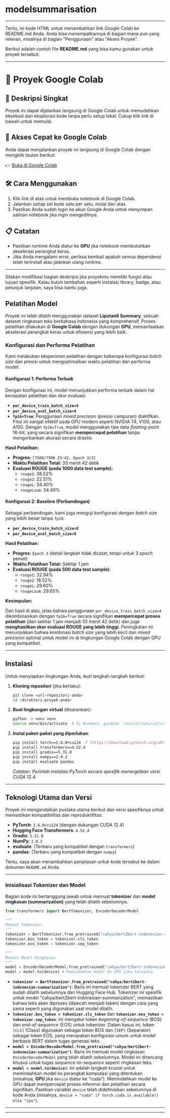 # modelsummarisation
---
Tentu, ini kode HTML untuk menambahkan link Google Colab ke README.md Anda. Anda bisa menempatkannya di bagian mana pun yang relevan, misalnya di bagian "Penggunaan" atau "Akses Proyek".

Berikut adalah contoh file **README.md** yang bisa kamu gunakan untuk proyek tersebut:

---

# 🚀 Proyek Google Colab

## 📌 Deskripsi Singkat

Proyek ini dapat dijalankan langsung di Google Colab untuk memudahkan eksekusi dan eksplorasi kode tanpa perlu setup lokal. Cukup klik link di bawah untuk memulai.

## 🔗 Akses Cepat ke Google Colab

Anda dapat menjalankan proyek ini langsung di Google Colab dengan mengklik tautan berikut:

👉 [Buka di Google Colab](https://colab.research.google.com/drive/160Y8aw3kF8jqRyhLB_5BhGaPWc1KkDPS?usp=sharing)

## 🛠️ Cara Menggunakan

1. Klik link di atas untuk membuka notebook di Google Colab.
2. Jalankan setiap sel kode satu per satu, mulai dari atas.
3. Pastikan Anda sudah login ke akun Google Anda untuk menyimpan salinan notebook jika ingin mengeditnya.

## 📋 Catatan

* Pastikan runtime Anda diatur ke **GPU** jika notebook membutuhkan akselerasi perangkat keras.
* Jika Anda mengalami error, periksa kembali apakah semua dependensi telah terinstall atau jalankan ulang runtime.

---

Silakan modifikasi bagian deskripsi jika proyekmu memiliki fungsi atau tujuan spesifik. Kalau butuh tambahan seperti instalasi library, badge, atau petunjuk lanjutan, saya bisa bantu juga.

## Pelatihan Model

Proyek ini telah dilatih menggunakan dataset **Liputan6 Summary**, sebuah dataset ringkasan teks berbahasa Indonesia yang komprehensif. Proses pelatihan dilakukan di **Google Colab** dengan dukungan **GPU**, memanfaatkan akselerasi perangkat keras untuk efisiensi yang lebih baik.

### Konfigurasi dan Performa Pelatihan

Kami melakukan eksperimen pelatihan dengan beberapa konfigurasi *batch size* dan presisi untuk mengoptimalkan waktu pelatihan dan performa model:

#### Konfigurasi 1: Performa Terbaik

Dengan konfigurasi ini, model menunjukkan performa terbaik dalam hal kecepatan pelatihan dan skor evaluasi:

* **`per_device_train_batch_size=4`**
* **`per_device_eval_batch_size=4`**
* **`fp16=True`**: Penggunaan *mixed precision* (presisi campuran) diaktifkan. Fitur ini sangat efektif pada GPU modern seperti NVIDIA T4, V100, atau A100. Dengan `fp16=True`, model menggunakan tipe data *floating-point* 16-bit, yang secara signifikan **mempercepat pelatihan** tanpa mengorbankan akurasi secara drastis.

**Hasil Pelatihan:**

* **Progres:** `[7500/7500 33:42, Epoch 3/3]`
* **Waktu Pelatihan Total:** 33 menit 42 detik
* **Evaluasi ROUGE (pada 1000 data test sample):**
    * `rouge1`: 38.52%
    * `rouge2`: 22.51%
    * `rougeL`: 34.40%
    * `rougeLsum`: 34.49%

#### Konfigurasi 2: Baseline (Perbandingan)

Sebagai perbandingan, kami juga menguji konfigurasi dengan *batch size* yang lebih besar tanpa `fp16`:

* **`per_device_train_batch_size=8`**
* **`per_device_eval_batch_size=8`**

**Hasil Pelatihan:**

* **Progres:** `Epoch 3` (detail langkah tidak dicatat, tetapi untuk 3 *epoch* penuh)
* **Waktu Pelatihan Total:** Sekitar 1 jam
* **Evaluasi ROUGE (pada 500 data test sample):**
    * `rouge1`: 32.94%
    * `rouge2`: 18.52%
    * `rougeL`: 29.60%
    * `rougeLsum`: 29.65%

**Kesimpulan:**

Dari hasil di atas, jelas bahwa penggunaan `per_device_train_batch_size=4` dikombinasikan dengan `fp16=True` secara signifikan **mempercepat proses pelatihan** (dari sekitar 1 jam menjadi 33 menit 42 detik) dan juga **menghasilkan skor evaluasi ROUGE yang lebih tinggi**. Peningkatan ini menunjukkan bahwa kombinasi *batch size* yang lebih kecil dan *mixed precision* optimal untuk model ini di lingkungan Google Colab dengan GPU yang kompatibel.

---
## Instalasi

Untuk menyiapkan lingkungan Anda, ikuti langkah-langkah berikut:

1.  **Kloning repositori** (jika berlaku):
    ```bash
    git clone <url-repositori-anda>
    cd <direktori-proyek-anda>
    ```

2.  **Buat lingkungan virtual** (disarankan):
    ```bash
    python -m venv venv
    source venv/bin/activate  # Di Windows, gunakan `venv\Scripts\activate`
    ```

3.  **Instal paket-paket yang diperlukan**:
    ```bash
    pip install torch==2.6.0+cu124 -f [https://download.pytorch.org/whl/cu124](https://download.pytorch.org/whl/cu124)
    pip install transformers==4.52.4
    pip install gradio==5.31.0
    pip install numpy==2.0.2
    pip install evaluate pandas
    ```
    *Catatan: Perintah instalasi PyTorch secara spesifik menargetkan versi CUDA 12.4.*

---

## Teknologi Utama dan Versi

Proyek ini mengandalkan pustaka utama berikut dan versi spesifiknya untuk memastikan kompatibilitas dan reproduktifitas:

* **PyTorch**: `2.6.0+cu124` (dengan dukungan CUDA 12.4)
* **Hugging Face Transformers**: `4.52.4`
* **Gradio**: `5.31.0`
* **NumPy**: `2.0.2`
* **evaluate**: (Terbaru yang kompatibel dengan `transformers`)
* **pandas**: (Terbaru yang kompatibel dengan `numpy`)

Tentu, saya akan menambahkan penjelasan untuk kode tersebut ke dalam dokumen `README.md` Anda.

-----

### Inisialisasi Tokenizer dan Model

Bagian kode ini bertanggung jawab untuk memuat **tokenizer** dan **model ringkasan (summarization)** yang telah dilatih sebelumnya.

```python
from transformers import BertTokenizer, EncoderDecoderModel

"""
Memuat Tokenizer.
"""
tokenizer = BertTokenizer.from_pretrained("cahya/bert2bert-indonesian-summarization")
tokenizer.bos_token = tokenizer.cls_token
tokenizer.eos_token = tokenizer.sep_token

"""
Memuat Model Ringkasan.
"""
model = EncoderDecoderModel.from_pretrained("cahya/bert2bert-indonesian-summarization")
model = model.to(device) # Memindahkan model ke GPU jika tersedia.
```

  * **`tokenizer = BertTokenizer.from_pretrained("cahya/bert2bert-indonesian-summarization")`**: Baris ini memuat tokenizer BERT yang sudah dilatih sebelumnya dari Hugging Face Hub. Tokenizer ini spesifik untuk model "cahya/bert2bert-indonesian-summarization", memastikan bahwa teks akan diproses (dipecah menjadi token) dengan cara yang sama seperti yang digunakan saat model dilatih.
  * **`tokenizer.bos_token = tokenizer.cls_token`** dan **`tokenizer.eos_token = tokenizer.sep_token`**: Ini mengatur token *beginning-of-sequence* (BOS) dan *end-of-sequence* (EOS) untuk tokenizer. Dalam kasus ini, token `[CLS]` (Class) digunakan sebagai token BOS dan `[SEP]` (Separator) sebagai token EOS, yang merupakan konfigurasi umum untuk model berbasis BERT dalam tugas generasi teks.
  * **`model = EncoderDecoderModel.from_pretrained("cahya/bert2bert-indonesian-summarization")`**: Baris ini memuat model ringkasan `EncoderDecoderModel` yang telah dilatih sebelumnya. Model ini dirancang khusus untuk tugas *sequence-to-sequence* seperti ringkasan teks.
  * **`model = model.to(device)`**: Ini adalah langkah krusial untuk memindahkan model ke perangkat komputasi yang ditentukan (misalnya, **GPU** jika `device` diatur ke "cuda"). Memindahkan model ke GPU dapat mempercepat proses inferensi dan pelatihan secara signifikan. Pastikan variabel `device` telah didefinisikan sebelumnya di kode Anda (misalnya, `device = "cuda" if torch.cuda.is_available() else "cpu"`).

-----

---
